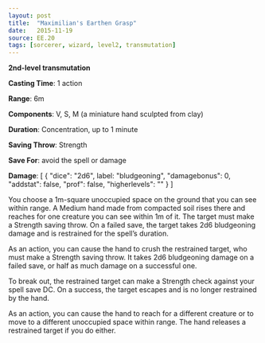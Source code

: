 ```yaml
---
layout: post
title:  "Maximilian's Earthen Grasp"
date:   2015-11-19
source: EE.20
tags: [sorcerer, wizard, level2, transmutation]
---
```


**2nd-level transmutation**

**Casting Time**: 1 action

**Range**: 6m

**Components**: V, S, M (a miniature hand sculpted from clay)

**Duration**: Concentration, up to 1 minute

**Saving Throw**: Strength

**Save For**: avoid the spell or damage

**Damage**: [ { "dice": "2d6", label: "bludgeoning", "damagebonus": 0, "addstat": false, "prof": false, "higherlevels": "" } ]

You choose a 1m-square unoccupied space on the ground that you can see within range. A Medium hand made from compacted soil rises there and reaches for one creature you can see within 1m of it. The target must make a Strength saving throw. On a failed save, the target takes 2d6 bludgeoning damage and is restrained for the spell’s duration.

As an action, you can cause the hand to crush the restrained target, who must make a Strength saving throw. It takes 2d6 bludgeoning damage on a failed save, or half as much damage on a successful one.

To break out, the restrained target can make a Strength check against your spell save DC. On a success, the target escapes and is no longer restrained by the hand.

As an action, you can cause the hand to reach for a different creature or to move to a different unoccupied space within range. The hand releases a restrained target if you do either.
